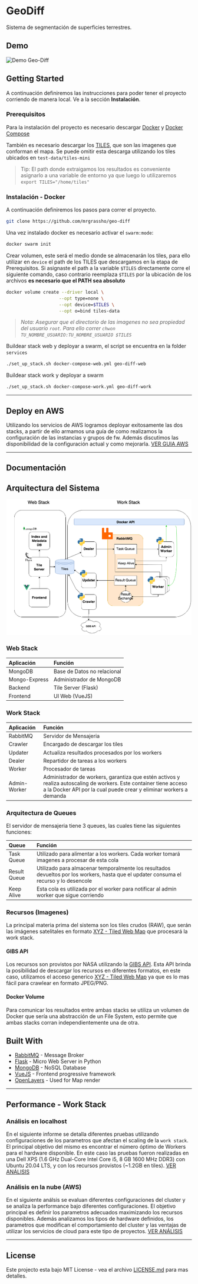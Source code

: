 # GeoDiff

Sistema de segmentación de superficies terrestres.

## Demo

![Demo Geo-Diff](/diagrams/demo.gif "Demo Geo-Diff")

## Getting Started

A continuación definiremos las instrucciones para poder tener el proyecto corriendo de manera local. Ve a la sección **Instalación**.

### Prerequisitos

Para la instalación del proyecto es necesario descargar [Docker](https://docs.docker.com/desktop/) y [Docker Compose](https://docs.docker.com/compose/install/)

También es necesario descargar los [TILES](https://app.box.com/s/pakte9wz7u0xfoitmktxsspbz01wsijc), que son las imagenes que conforman el mapa. Se puede omitir esta descarga utilizando los tiles ubicados en `test-data/tiles-mini`

> Tip: El path donde extraigamos los resultados es conveniente asignarlo a una variable de entorno ya que luego lo utilizaremos `export TILES="/home/tiles"`

### Instalación - Docker

A continuación definiremos los pasos para correr el proyecto.

```bash
git clone https://github.com/mrgrassho/geo-diff
```

Una vez instalado docker es necesario activar el `swarm:mode`:

```bash
docker swarm init
```

Crear volumen, este será el medio donde se almacenarán los tiles, para ello utilizar en `device` el path de los TILES que descargamos en la etapa de Prerequisitos. Si asignaste el path a la variable `$TILES` directamente corre el siguiente comando, caso contrario reemplaza `$TILES` por la ubicación de los archivos **es necesario que el PATH sea absoluto**

```bash
docker volume create --driver local \
                    --opt type=none \
                    --opt device=$TILES \
                    --opt o=bind tiles-data
```

> _Nota: Asegurar que el directorio de las imagenes no sea propiedad del usuario `root`. Para ello correr `chwon TU_NOMBRE_USUARIO:TU_NOMBRE_USUARIO $TILES`_

Buildear stack web y deployar a swarm, el script se encuentra en la folder `services`

```bash
./set_up_stack.sh docker-compose-web.yml geo-diff-web  
```

Buildear stack work y deployar a swarm

```bash
./set_up_stack.sh docker-compose-work.yml geo-diff-work  
```

---

## Deploy en AWS

Utilizando los servicios de AWS logramos deployar exitosamente las dos stacks, a partir de ello armamos una guía de como realizamos la configuración de las instancias y grupos de fw. Además discutimos las disponibilidad de la configuración actual y como mejorarla. [VER GUIA AWS](AWS.md)

---

## Documentación

## Arquitectura del Sistema

![Arquitectura](diagrams/GeoDiffDiagram.png)

### Web Stack

| Aplicación     | Función     |
| :------------- | :------------- |
| MongoDB        | Base de Datos no relacional      |
| Mongo-Express  | Administrador de MongoDB  |
| Backend  | Tile Server (Flask) |
| Frontend  | UI Web (VueJS) |

### Work Stack

| Aplicación     | Función     |
| :------------- | :------------- |
| RabbitMQ       | Servidor de Mensajeria   |
| Crawler        | Encargado de descargar los tiles |
| Updater        | Actualiza resultados procesados por los workers   |
| Dealer         | Repartidor de tareas a los workers   |
| Worker         | Procesador de tareas   |
| Admin-Worker  | Administrador de workers, garantiza que estén activos y realiza autoscaling de workers. Este container tiene acceso a la Docker API por la cual puede crear y eliminar workers a demanda |

### Arquitectura de Queues

El servidor de mensajeria tiene 3 queues, las cuales tiene las siguientes funciones:

| Queue     | Función     |
| :------------- | :------------- |
| Task Queue     | Utilizado para alimentar a los workers. Cada worker tomará imagenes a procesar de esta cola |
| Result Queue   | Utilizado para almacenar temporalmente los resultados devueltos por los workers, hasta que el updater consuma el recurso y lo desencole |
| Keep Alive | Esta cola es utilizada por el worker para notificar al admin worker que sigue corriendo |

### Recursos (Imagenes)

La principal materia prima del sistema son los tiles crudos (RAW), que serán las imágenes satelitales en formato [XYZ - Tiled Web Map](https://en.wikipedia.org/wiki/Tiled_web_map) que procesará la work stack.

#### GIBS API

Los recursos son provistos por NASA utilizando la [GIBS API](https://wiki.earthdata.nasa.gov/display/GIBS/GIBS+API+for+Developers#GIBSAPIforDevelopers-GenericXYZTileAccess). Esta API brinda la posibilidad de descargar los recursos en diferentes formatos, en este caso, utilizamos el acceso generico [XYZ - Tiled Web Map](https://en.wikipedia.org/wiki/Tiled_web_map) ya que es lo mas fácil para crawlear en formato JPEG/PNG.

#### Docker Volume

Para comunicar los resultados entre ambas stacks se utiliza un volumen de Docker que sería una abstracción de un File System, esto permite que ambas stacks corran independientemente una de otra.

## Built With

* [RabbitMQ](https://www.rabbitmq.com/) - Message Broker
* [Flask](https://flask.palletsprojects.com/en/1.1.x/) - Micro Web Server in Python
* [MongoDB](https://www.mongodb.com/es) - NoSQL Database
* [VueJS](https://vuejs.org/v2/guide/) - Frontend progressive framework
* [OpenLayers](https://openlayers.org/) - Used for Map render

---

## Performance - Work Stack

### Análisis en localhost

En el siguiente informe se detalla diferentes pruebas utilizando configuraciones de los parametros que afectan el scaling de la `work stack`. El principal objetivo del mismo es encontrar el número óptimo de Workers para el hardware disponible. En este caso las pruebas fueron realizadas en una Dell XPS (1.6 GHz Dual-Core Intel Core i5, 8 GB 1600 MHz DDR3) con Ubuntu 20.04 LTS, y con los recursos provistos (~1.2GB en tiles). [VER ANÁLISIS](./analysis/workers-performance-comparison.pdf)

### Análisis en la nube (AWS)

En el siguiente análsis se evaluan diferentes configuraciones del cluster y se analiza la performance bajo diferentes configuraciones. El objetivo principal es definir los parametros adecuados maximizando los recursos disponibles. Además analizamos los tipos de hardware definidos, los parametros que modifican el comportamiento del cluster y las ventajas de utilizar los servicios de cloud para este tipo de proyectos.  [VER ANÁLISIS](./analysis/aws-performance-comparison.md)

---

## License

Este projecto esta bajo MIT License - vea el archivo [LICENSE.md](LICENSE.md) para mas detalles.

